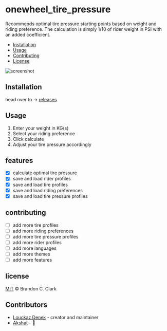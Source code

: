 # onewheel_tire_pressure

Recommends optimal tire pressure starting points based on weight and riding preference. The calculation is simply 1/10 of rider weight in PSI with an added coefficient.


<!-- toc -->

- [Installation](#installation)
- [Usage](#usage)
- [Contributing](#contributing)
- [License](#license)

![screenshot](https://github.com/louckazdenekjr/onewheel_tire_pressure/blob/master/screenshot.png)

## Installation

head over to -> [releases](https://github.com/louckazdenekjr/onewheel_tire_pressure/releases/tag/v1.0)

## Usage

1. Enter your weight in KG(s)
2. Select your riding preference
3. Click calculate
4. Adjust your tire pressure accordingly

## features
- [x] calculate optimal tire pressure
- [x] save and load rider profiles
- [x] save and load tire profiles
- [x] save and load riding preferences
- [x] save and load tire pressure profiles

## contributing
- [ ] add more tire profiles
- [ ] add more riding preferences
- [ ] add more tire pressure profiles
- [ ] add more rider profiles
- [ ] add more languages
- [ ] add more themes
- [ ] add more features

## license
[MIT](LICENSE) © Brandon C. Clark

## Contributors

- [Louckaz Denek](https://github.com/louckazdenekjr) - creator and maintainer
- [Akshat](https://github.com/Akshat_unt) - 🙂

